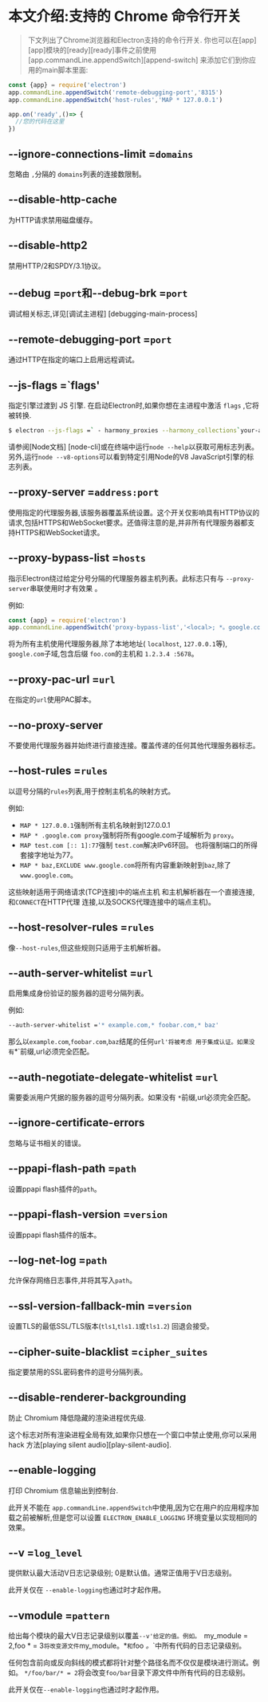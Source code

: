 # 本文介绍:支持的 Chrome 命令行开关

>下文列出了Chrome浏览器和Electron支持的命令行开关. 你也可以在[app][app]模块的[ready][ready]事件之前使用
[app.commandLine.appendSwitch][append-switch] 来添加它们到你应用的main脚本里面:
```javascript
const {app} = require('electron')
app.commandLine.appendSwitch('remote-debugging-port','8315')
app.commandLine.appendSwitch('host-rules','MAP * 127.0.0.1')

app.on('ready',()=> {
  //您的代码在这里
})
```

## --ignore-connections-limit =`domains`

忽略由 `,`分隔的 `domains`列表的连接数限制。

## --disable-http-cache

为HTTP请求禁用磁盘缓存。

## --disable-http2

禁用HTTP/2和SPDY/3.1协议。

## --debug =`port`和--debug-brk =`port`

调试相关标志,详见[调试主进程] [debugging-main-process]        

## --remote-debugging-port =`port`

通过HTTP在指定的端口上启用远程调试。

## --js-flags =`flags'
指定引擎过渡到 JS 引擎. 
在启动Electron时,如果你想在主进程中激活 `flags` ,它将被转换.

```bash
$ electron --js-flags =` - harmony_proxies --harmony_collections`your-app
```

请参阅[Node文档] [node-cli]或在终端中运行`node --help`以获取可用标志列表。
另外,运行`node --v8-options`可以看到特定引用Node的V8 JavaScript引擎的标志列表。

## --proxy-server =`address:port`

使用指定的代理服务器,该服务器覆盖系统设置。这个开关仅影响具有HTTP协议的请求,包括HTTPS和WebSocket要求。还值得注意的是,并非所有代理服务器都支持HTTPS和WebSocket请求。

## --proxy-bypass-list =`hosts`

指示Electron绕过给定分号分隔的代理服务器主机列表。此标志只有与 `--proxy-server`串联使用时才有效果 。

例如:

```javascript
const {app} = require('electron')
app.commandLine.appendSwitch('proxy-bypass-list','<local>; *。google.com; * foo.com; 1.2.3.4:5678')
```

将为所有主机使用代理服务器,除了本地地址( `localhost`, `127.0.0.1`等), `google.com`子域,包含后缀 `foo.com`的主机和 `1.2.3.4 :5678`。

## --proxy-pac-url =`url`

在指定的`url`使用PAC脚本。

## --no-proxy-server

不要使用代理服务器并始终进行直接连接。覆盖传递的任何其他代理服务器标志。

## --host-rules =`rules`

以逗号分隔的`rules`列表,用于控制主机名的映射方式。

例如:

* `MAP * 127.0.0.1`强制所有主机名映射到127.0.0.1
* `MAP * .google.com proxy`强制将所有google.com子域解析为 `proxy`。
* `MAP test.com [:: 1]:77`强制 `test.com`解决IPv6环回。  也将强制端口的所得套接字地址为77。
* `MAP * baz,EXCLUDE www.google.com`将所有内容重新映射到`baz`,除了`www.google.com`。

这些映射适用于网络请求(TCP连接)中的端点主机
和主机解析器在一个直接连接,和`CONNECT`在HTTP代理
连接,以及SOCKS代理连接中的端点主机)。

## --host-resolver-rules =`rules`

像`--host-rules`,但这些规则只适用于主机解析器。

## --auth-server-whitelist =`url`

启用集成身份验证的服务器的逗号分隔列表。

例如:

```bash
--auth-server-whitelist ='* example.com,* foobar.com,* baz'
```

那么以`example.com`,`foobar.com`,`baz`结尾的任何`url'将被考虑
用于集成认证。如果没有`*`前缀,url必须完全匹配。

## --auth-negotiate-delegate-whitelist =`url`

需要委派用户凭据的服务器的逗号分隔列表。如果没有 `*`前缀,url必须完全匹配。

## --ignore-certificate-errors

忽略与证书相关的错误。

## --ppapi-flash-path =`path`

设置ppapi flash插件的`path`。

## --ppapi-flash-version =`version`

设置ppapi flash插件的版本。

## --log-net-log =`path`

允许保存网络日志事件,并将其写入`path`。

## --ssl-version-fallback-min =`version`

设置TLS的最低SSL/TLS版本(`tls1`,`tls1.1`或`tls1.2`)
回退会接受。

## --cipher-suite-blacklist =`cipher_suites`

指定要禁用的SSL密码套件的逗号分隔列表。

## --disable-renderer-backgrounding

防止 Chromium 降低隐藏的渲染进程优先级.

这个标志对所有渲染进程全局有效,如果你只想在一个窗口中禁止使用,你可以采用 hack 方法[playing silent audio][play-silent-audio].

## --enable-logging

打印 Chromium 信息输出到控制台.

此开关不能在 `app.commandLine.appendSwitch`中使用,因为它在用户的应用程序加载之前被解析,但是您可以设置 `ELECTRON_ENABLE_LOGGING` 环境变量以实现相同的效果。

## --v =`log_level`

提供默认最大活动V日志记录级别; 0是默认值。通常正值用于V日志级别。

此开关仅在 `--enable-logging`也通过时才起作用。

## --vmodule =`pattern`

给出每个模块的最大V日志记录级别以覆盖`--v'给定的值。例如。 `my_module = 2,foo * = 3`将改变源文件`my_module。*`和`foo *。*`中所有代码的日志记录级别。

任何包含前向或反向斜线的模式都将针对整个路径名而不仅仅是模块进行测试。例如。 `*/foo/bar/* = 2`将会改变`foo/bar`目录下源文件中所有代码的日志级别。

此开关仅在`--enable-logging`也通过时才起作用。
